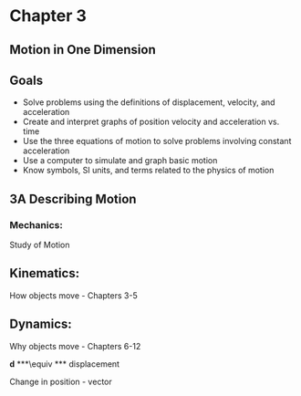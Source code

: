 # Chapter 3
## Motion in One Dimension



## Goals

- Solve problems using the definitions of displacement, velocity, and acceleration
- Create and interpret graphs of position velocity and acceleration vs. time 
- Use the three equations of motion to solve problems involving constant acceleration 
- Use a computer to simulate and graph basic motion
- Know symbols, SI units, and terms related to the physics of motion 



## **3A** Describing Motion



### Mechanics:

Study of Motion  <!-- .element: class="fragment"-->



## Kinematics:

How objects move - Chapters 3-5  <!-- .element: class="fragment"-->



## Dynamics:

Why objects move - Chapters 6-12  <!-- .element: class="fragment"-->



**d** ***\equiv *** displacement

Change in position - vector 
